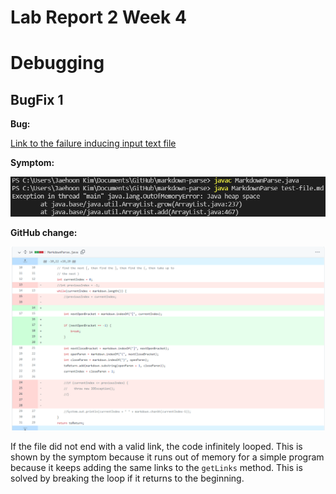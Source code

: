 # Lab Report 2 Week 4

# Debugging

## BugFix 1

**Bug:** 

[Link to the failure inducing input text file](misc/text-file.java)

**Symptom:**

![Image](images2/error1.png)

**GitHub change:**

![Image](images2/error1githubsolution.png)

If the file did not end with a valid link, the code infinitely looped. This is shown by the symptom because it runs out of memory for a simple program because it keeps adding the same links to the `getLinks` method. This is solved by breaking the loop if it returns to the beginning.